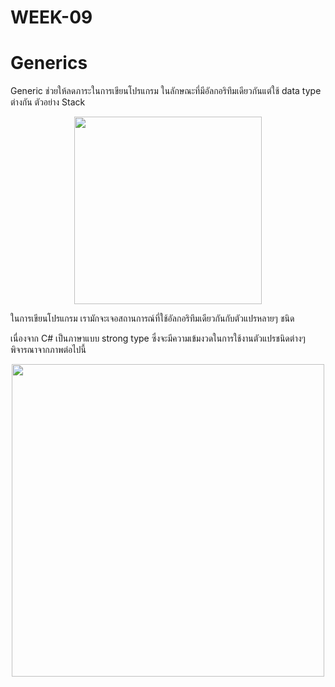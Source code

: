 # WEEK-09
# Generics

Generic ช่วยให้ลดภาระในการเขียนโปรแกรม ในลักษณะที่มีอัลกอริทึมเดียวกันแต่ใช้ data type ต่างกัน
ตัวอย่าง Stack

<p align="center">
<img src="https://github.com/OOP-2559/WEEK-09/blob/master/imgs/Picture1.png?raw=true" width="300">
</p>


ในการเขียนโปรแกรม เรามักจะเจอสถานการณ์ที่ใช้อัลกอริทึมเดียวกันกับตัวแปรหลายๆ ชนิด

เนื่องจาก  C# เป็นภาษาแบบ strong type ซึ่งจะมีความเข้มงวดในการใช้งานตัวแปรชนิดต่างๆ พิจารณาจากภาพต่อไปนี้
<p align = "center">
<img src="https://github.com/OOP-2559/WEEK-09/blob/master/imgs/Picture2.png" width="500">
</p>
